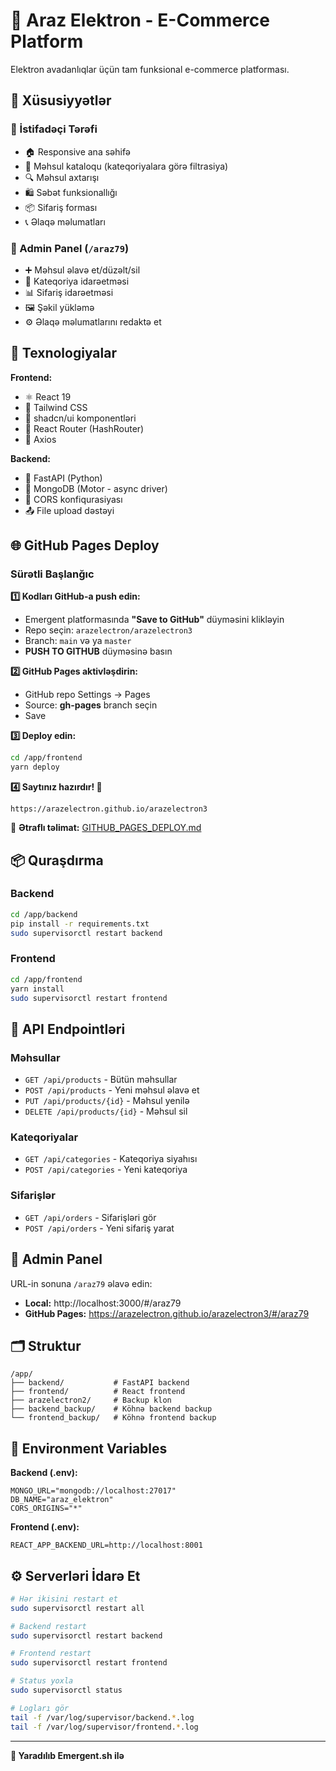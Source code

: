 # 🛒 Araz Elektron - E-Commerce Platform

Elektron avadanlıqlar üçün tam funksional e-commerce platforması.

## 🌟 Xüsusiyyətlər

### 👥 İstifadəçi Tərəfi
- 🏠 Responsive ana səhifə
- 📱 Məhsul kataloqu (kateqoriyalara görə filtrasiya)
- 🔍 Məhsul axtarışı
- 🛍️ Səbət funksionallığı
- 📦 Sifariş forması
- 📞 Əlaqə məlumatları

### 🔐 Admin Panel (`/araz79`)
- ➕ Məhsul əlavə et/düzəlt/sil
- 📂 Kateqoriya idarəetməsi
- 📊 Sifariş idarəetməsi
- 🖼️ Şəkil yükləmə
- ⚙️ Əlaqə məlumatlarını redaktə et

## 🚀 Texnologiyalar

**Frontend:**
- ⚛️ React 19
- 🎨 Tailwind CSS
- 🧩 shadcn/ui komponentləri
- 🔄 React Router (HashRouter)
- 📡 Axios

**Backend:**
- 🐍 FastAPI (Python)
- 🍃 MongoDB (Motor - async driver)
- 🔐 CORS konfiqurasiyası
- 📤 File upload dəstəyi

## 🌐 GitHub Pages Deploy

### Sürətli Başlanğıc

**1️⃣ Kodları GitHub-a push edin:**
- Emergent platformasında **"Save to GitHub"** düyməsini klikləyin
- Repo seçin: `arazelectron/arazelectron3`
- Branch: `main` və ya `master`
- **PUSH TO GITHUB** düyməsinə basın

**2️⃣ GitHub Pages aktivləşdirin:**
- GitHub repo Settings → Pages
- Source: **gh-pages** branch seçin
- Save

**3️⃣ Deploy edin:**
```bash
cd /app/frontend
yarn deploy
```

**4️⃣ Saytınız hazırdır! 🎉**
```
https://arazelectron.github.io/arazelectron3
```

📖 **Ətraflı təlimat:** [GITHUB_PAGES_DEPLOY.md](GITHUB_PAGES_DEPLOY.md)

## 📦 Quraşdırma

### Backend
```bash
cd /app/backend
pip install -r requirements.txt
sudo supervisorctl restart backend
```

### Frontend
```bash
cd /app/frontend
yarn install
sudo supervisorctl restart frontend
```

## 📡 API Endpointləri

### Məhsullar
- `GET /api/products` - Bütün məhsullar
- `POST /api/products` - Yeni məhsul əlavə et
- `PUT /api/products/{id}` - Məhsul yenilə
- `DELETE /api/products/{id}` - Məhsul sil

### Kateqoriyalar
- `GET /api/categories` - Kateqoriya siyahısı
- `POST /api/categories` - Yeni kateqoriya

### Sifarişlər
- `GET /api/orders` - Sifarişləri gör
- `POST /api/orders` - Yeni sifariş yarat

## 🎯 Admin Panel

URL-in sonuna `/araz79` əlavə edin:
- **Local:** http://localhost:3000/#/araz79
- **GitHub Pages:** https://arazelectron.github.io/arazelectron3/#/araz79

## 🗂 Struktur

```
/app/
├── backend/           # FastAPI backend
├── frontend/          # React frontend
├── arazelectron2/     # Backup klon
├── backend_backup/    # Köhnə backend backup
└── frontend_backup/   # Köhnə frontend backup
```

## 📝 Environment Variables

**Backend (.env):**
```env
MONGO_URL="mongodb://localhost:27017"
DB_NAME="araz_elektron"
CORS_ORIGINS="*"
```

**Frontend (.env):**
```env
REACT_APP_BACKEND_URL=http://localhost:8001
```

## ⚙️ Serverləri İdarə Et

```bash
# Hər ikisini restart et
sudo supervisorctl restart all

# Backend restart
sudo supervisorctl restart backend

# Frontend restart
sudo supervisorctl restart frontend

# Status yoxla
sudo supervisorctl status

# Logları gör
tail -f /var/log/supervisor/backend.*.log
tail -f /var/log/supervisor/frontend.*.log
```

---

**🚀 Yaradılıb Emergent.sh ilə**
